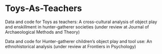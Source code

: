 # Toys-As-Teachers
Data and code for Toys as teachers: A cross-cultural analysis of object play and enskillment in hunter-gatherer societies (under review at Journal of Archaeological Methods and Theory)

Data and code for Hunter-gatherer children’s object play and tool use: An ethnohistorical analysis (under review at Frontiers in Psychology)
